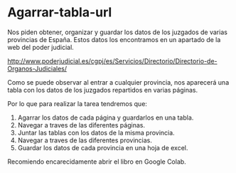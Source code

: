 # Agarrar-tabla-url

Nos piden obtener, organizar y guardar los datos de los juzgados de varias provincias de España. Estos datos los encontramos en un apartado de la web del poder judicial. 

http://www.poderjudicial.es/cgpj/es/Servicios/Directorio/Directorio-de-Organos-Judiciales/

Como se puede observar al entrar a cualquier provincia, nos aparecerá una tabla con los datos de los juzgados repartidos en varias páginas.

Por lo que para realizar la tarea tendremos que:

1.   Agarrar los datos de cada página y guardarlos en una tabla.
2.   Navegar a traves de las diferentes páginas.
3.   Juntar las tablas con los datos de la misma provincia.
3.   Navegar a traves de las diferentes provincias.
4.   Guardar los datos de cada provincia en una hoja de excel.

Recomiendo encarecidamente abrir el libro en Google Colab.
